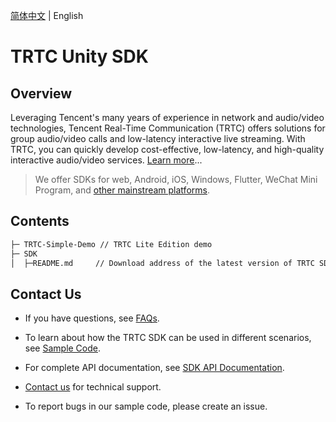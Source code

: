 [简体中文](./README-zh_CN.md) | English

# TRTC Unity SDK

## Overview

Leveraging Tencent's many years of experience in network and audio/video technologies, Tencent Real-Time Communication (TRTC) offers solutions for group audio/video calls and low-latency interactive live streaming. With TRTC, you can quickly develop cost-effective, low-latency, and high-quality interactive audio/video services. [Learn more](https://cloud.tencent.com/document/product/647/16788)...

> We offer SDKs for web, Android, iOS, Windows, Flutter, WeChat Mini Program, and [other mainstream platforms](https://github.com/LiteAVSDK?q=TRTC_&type=all&sort=).

## Contents

```bash
├─ TRTC-Simple-Demo // TRTC Lite Edition demo
├─ SDK 
│  ├─README.md     // Download address of the latest version of TRTC SDK
```

## Contact Us
- If you have questions, see [FAQs](https://intl.cloud.tencent.com/document/product/647/42298).

- To learn about how the TRTC SDK can be used in different scenarios, see [Sample Code](https://intl.cloud.tencent.com/document/product/647/42963).

- For complete API documentation, see [SDK API Documentation](https://intl.cloud.tencent.com/document/product/647/40139).
- [Contact us](https://intl.cloud.tencent.com/contact-us) for technical support.
- To report bugs in our sample code, please create an issue.
